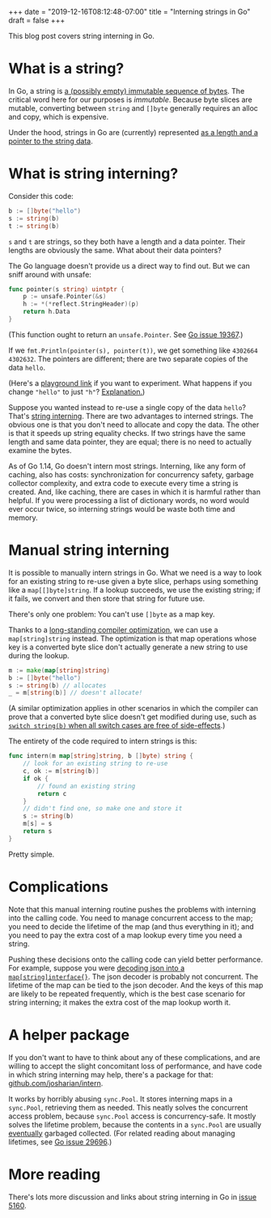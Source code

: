 +++
date = "2019-12-16T08:12:48-07:00"
title = "Interning strings in Go"
draft = false
+++

This blog post covers string interning in Go.

# What is a string?

In Go, a string is [a (possibly empty) immutable sequence of bytes](https://golang.org/ref/spec#String_types). The critical word here for our purposes is *immutable*. Because byte slices are mutable, converting between `string` and `[]byte` generally requires an alloc and copy, which is expensive.

Under the hood, strings in Go are (currently) represented [as a length and a pointer to the string data](https://research.swtch.com/godata).

# What is string interning?

Consider this code:

```go
b := []byte("hello")
s := string(b)
t := string(b)
```

`s` and `t` are strings, so they both have a length and a data pointer. Their lengths are obviously the same. What about their data pointers?

The Go language doesn't provide us a direct way to find out. But we can sniff around with unsafe:

```go
func pointer(s string) uintptr {
    p := unsafe.Pointer(&s)
    h := *(*reflect.StringHeader)(p)
    return h.Data
}
```

(This function ought to return an `unsafe.Pointer`. See [Go issue 19367](https://golang.org/issue/19367).)

If we `fmt.Println(pointer(s), pointer(t))`, we get something like `4302664 4302632`. The pointers are different; there are two separate copies of the data `hello`.

(Here's a [playground link](https://play.golang.org/p/oyq6Pz79EGa) if you want to experiment. What happens if you change `"hello"` to just `"h"`? [Explanation.](https://golang.org/cl/97717))

Suppose you wanted instead to re-use a single copy of the data `hello`? That's [string interning](https://en.wikipedia.org/wiki/String_interning). There are two advantages to interned strings. The obvious one is that you don't need to allocate and copy the data. The other is that it speeds up string equality checks. If two strings have the same length and same data pointer, they are equal; there is no need to actually examine the bytes.

As of Go 1.14, Go doesn't intern most strings. Interning, like any form of caching, also has costs: synchronization for concurrency safety, garbage collector complexity, and extra code to execute every time a string is created. And, like caching, there are cases in which it is harmful rather than helpful. If you were processing a list of dictionary words, no word would ever occur twice, so interning strings would be waste both time and memory.

# Manual string interning

It is possible to manually intern strings in Go. What we need is a way to look for an existing string to re-use given a byte slice, perhaps using something like a `map[[]byte]string`. If a lookup succeeds, we use the existing string; if it fails, we convert and then store that string for future use.

There's only one problem: You can't use `[]byte` as a map key.

Thanks to a [long-standing compiler optimization](https://golang.org/cl/83740044), we can use a `map[string]string` instead. The optimization is that map operations whose key is a converted byte slice don't actually generate a new string  to use during the lookup.

```go
m := make(map[string]string)
b := []byte("hello")
s := string(b) // allocates
_ = m[string(b)] // doesn't allocate!
```

(A similar optimization applies in other scenarios in which the compiler can prove that a converted byte slice doesn't get modified during use, such as [`switch string(b)` when all switch cases are free of side-effects](https://github.com/golang/go/blob/056a3d1c6f6f92b095f88b01d004eb2656a688c5/src/cmd/compile/internal/gc/swt.go#L249).) 

The entirety of the code required to intern strings is this:

```go
func intern(m map[string]string, b []byte) string {
    // look for an existing string to re-use
    c, ok := m[string(b)]
    if ok {
        // found an existing string
        return c
    }
    // didn't find one, so make one and store it
    s := string(b)
    m[s] = s
    return s
}
```

Pretty simple.

# Complications

Note that this manual interning routine pushes the problems with interning into the calling code. You need to manage concurrent access to the map; you need to decide the lifetime of the map (and thus everything in it); and you need to pay the extra cost of a map lookup every time you need a string.

Pushing these decisions onto the calling code can yield better performance. For example, suppose you were [decoding json into a `map[string]interface{}`](https://golang.org/issue/32779). The json decoder is probably not concurrent. The lifetime of the map can be tied to the json decoder. And the keys of this map are likely to be repeated frequently, which is the best case scenario for string interning; it makes the extra cost of the map lookup worth it.

# A helper package

If you don't want to have to think about any of these complications, and are willing to accept the slight concomitant loss of performance, and have code in which string interning may help, there's a package for that: [github.com/josharian/intern](https://github.com/josharian/intern).

It works by horribly abusing `sync.Pool`. It stores interning maps in a `sync.Pool`, retrieving them as needed. This neatly solves the concurrent access problem, because `sync.Pool` access is concurrency-safe. It mostly solves the lifetime problem, because the contents in a `sync.Pool` are usually [eventually](https://golang.org/issue/22950) garbaged collected. (For related reading about managing lifetimes, see [Go issue 29696](https://golang.org/issue/29696).)

# More reading

There's lots more discussion and links about string interning in Go in [issue 5160](https://golang.org/issue/5160).

